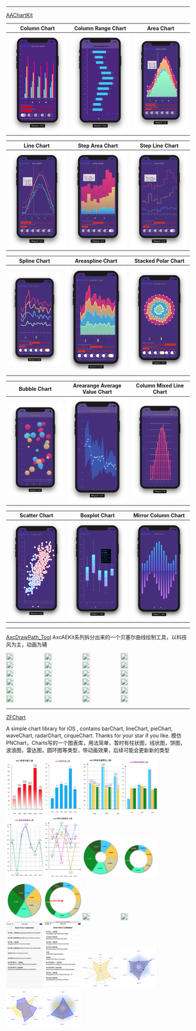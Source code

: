  ------
[AAChartKit](https://github.com/AAChartModel/AAChartKit)

| Column Chart  | Column Range Chart  | Area Chart  |
| :----:  | :----: | :----: |
| ![image1](https://raw.githubusercontent.com/AAChartModel/loadHtmlCssJsDemo-master/master/AAChartKit/BeautyAppreciation/ColumnChart.png) | ![image1](https://raw.githubusercontent.com/AAChartModel/loadHtmlCssJsDemo-master/master/AAChartKit/BeautyAppreciation/BarChart.png) | ![image1](https://raw.githubusercontent.com/AAChartModel/loadHtmlCssJsDemo-master/master/AAChartKit/BeautyAppreciation/AreaChart.png) |

| Line Chart  | Step Area Chart  | Step Line Chart  |
| :----:  | :----: | :----: |
| ![image1](https://raw.githubusercontent.com/AAChartModel/loadHtmlCssJsDemo-master/master/AAChartKit/BeautyAppreciation/LineChart.png) | ![image1](https://raw.githubusercontent.com/AAChartModel/loadHtmlCssJsDemo-master/master/AAChartKit/BeautyAppreciation/StepAreaChart.png) | ![image1](https://raw.githubusercontent.com/AAChartModel/loadHtmlCssJsDemo-master/master/AAChartKit/BeautyAppreciation/StepLineChart.png) |

| Spline Chart | Areaspline Chart  | Stacked Polar Chart  |
| :----:  | :----: | :----: |
| ![image1](https://raw.githubusercontent.com/AAChartModel/Gallery/master/AAChartKit/splineChart.png) | ![image1](https://raw.githubusercontent.com/AAChartModel/Gallery/master/AAChartKit/areasplineChart.png) | ![image1](https://raw.githubusercontent.com/AAChartModel/Gallery/master/AAChartKit/percentStackingAreasplineChart.png) |

| Bubble Chart  | Arearange Average Value Chart  | Column Mixed Line Chart  |
| :----:  | :----: | :----: |
| ![image1](https://raw.githubusercontent.com/AAChartModel/Gallery/master/AAInfographics/BubbleChart.png) | ![image1](https://raw.githubusercontent.com/AAChartModel/Gallery/master/AAInfographics/ArearangeAverageValueChart.png) | ![image1](https://raw.githubusercontent.com/AAChartModel/Gallery/master/AAInfographics/ColumnMixedLineChart.png) |

| Scatter Chart  | Boxplot  Chart  | Mirror Column Chart  |
| :----:  | :----: | :----: |
| ![image1](https://raw.githubusercontent.com/AAChartModel/Gallery/master/AAChartKit/scatterChart.png) | ![image1](https://raw.githubusercontent.com/AAChartModel/Gallery/master/AAChartKit/boxplotChart.png) | ![image1](https://raw.githubusercontent.com/AAChartModel/Gallery/master/AAChartKit/MirrorColumnChart.png) |

 ------
 [AxcDrawPath_Tool](https://github.com/axclogo/AxcDrawPath_Tool) 
 AxcAEKit系列拆分出来的一个贝塞尔曲线绘制工具，以科技风为主，动画为辅
 
 <p align="left">
<img src="https://github.com/axclogo/AxcDrawPath_Tool/blob/master/sample_Img/product.gif" style='height: 20%; width: 20%; object-fit: contain'/>
<img src="https://github.com/axclogo/AxcDrawPath_Tool/blob/master/sample_Img/product_1.gif" style='height: 20%; width: 20%; object-fit: contain'/>
 <img src="https://github.com/axclogo/AxcDrawPath_Tool/blob/master/sample_Img/product_2.gif" style='height: 20%; width: 20%; object-fit: contain'/>
 <img src="https://github.com/axclogo/AxcDrawPath_Tool/blob/master/sample_Img/product_3.gif" style='height: 20%; width: 20%; object-fit: contain'/>
  <img src="https://github.com/axclogo/AxcDrawPath_Tool/blob/master/sample_Img/sample_0.gif" style='height: 20%; width: 20%; object-fit: contain'/>
  <img src="https://github.com/axclogo/AxcDrawPath_Tool/blob/master/sample_Img/sample_1.gif" style='height: 20%; width: 20%; object-fit: contain'/>
 <img src="https://github.com/axclogo/AxcDrawPath_Tool/blob/master/sample_Img/sample_2.gif" style='height: 20%; width: 20%; object-fit: contain'/>
  <img src="https://github.com/axclogo/AxcDrawPath_Tool/blob/master/sample_Img/sample_3.gif" style='height: 20%; width: 20%; object-fit: contain'/>
  <img src="https://github.com/axclogo/AxcDrawPath_Tool/blob/master/sample_Img/sample_4.gif" style='height: 20%; width: 20%; object-fit: contain'/>
  <img src="https://github.com/axclogo/AxcDrawPath_Tool/blob/master/sample_Img/sample_5.gif" style='height: 20%; width: 20%; object-fit: contain'/>
  <img src="https://github.com/axclogo/AxcDrawPath_Tool/blob/master/sample_Img/sample_6.gif" style='height: 20%; width: 20%; object-fit: contain'/>
  <img src="https://github.com/axclogo/AxcDrawPath_Tool/blob/master/sample_Img/sample_7.gif" style='height: 20%; width: 20%; object-fit: contain'/>
  <img src="https://github.com/axclogo/AxcDrawPath_Tool/blob/master/sample_Img/sample_8.gif" style='height: 20%; width: 20%; object-fit: contain'/>
  <img src="https://github.com/axclogo/AxcDrawPath_Tool/blob/master/sample_Img/sample_9.gif" style='height: 20%; width: 20%; object-fit: contain'/>
  <img src="https://github.com/axclogo/AxcDrawPath_Tool/blob/master/sample_Img/sample_10.gif" style='height: 20%; width: 20%; object-fit: contain'/>
  <img src="https://github.com/axclogo/AxcDrawPath_Tool/blob/master/sample_Img/sample_11.gif" style='height: 20%; width: 20%; object-fit: contain'/>
 <img src="https://github.com/axclogo/AxcDrawPath_Tool/blob/master/sample_Img/sample_12.gif" style='height: 20%; width: 20%; object-fit: contain'/>
 <img src="https://github.com/axclogo/AxcDrawPath_Tool/blob/master/sample_Img/sample_13.gif" style='height: 20%; width: 20%; object-fit: contain'/>
 <img src="https://github.com/axclogo/AxcDrawPath_Tool/blob/master/sample_Img/sample_14.gif" style='height: 20%; width: 20%; object-fit: contain'/>
 <img src="https://github.com/axclogo/AxcDrawPath_Tool/blob/master/sample_Img/sample_15.gif" style='height: 20%; width: 20%; object-fit: contain'/>
 <img src="https://github.com/axclogo/AxcDrawPath_Tool/blob/master/sample_Img/sample_16.gif" style='height: 20%; width: 20%; object-fit: contain'/>
 <img src="https://github.com/axclogo/AxcDrawPath_Tool/blob/master/sample_Img/sample_17.gif" style='height: 20%; width: 20%; object-fit: contain'/>
 <img src="https://github.com/axclogo/AxcDrawPath_Tool/blob/master/sample_Img/sample_18.gif" style='height: 20%; width: 20%; object-fit: contain'/>
 <img src="https://github.com/axclogo/AxcDrawPath_Tool/blob/master/sample_Img/sample_19.gif" style='height: 20%; width: 20%; object-fit: contain'/>
 
</p>

 ------
 
 [ZFChart](https://github.com/Zirkfied/ZFChart) 
 
 A simple chart library for iOS , contains barChart, lineChart, pieChart, waveChart, radarChart, cirqueChart. Thanks for your star if you like.
模仿PNChart，Charts写的一个图表库，用法简单，暂时有柱状图，线状图，饼图，波浪图，雷达图，圆环图等类型，带动画效果，后续可能会更新新的类型
 
 
 <p align="left">
<img src="https://github.com/Zirkfied/Library/blob/master/bar1.png" style='height: 20%; width:20%; object-fit: contain'/>
<img src="https://github.com/Zirkfied/Library/blob/master/bar2.png" style='height: 20%; width: 20%; object-fit: contain'/>
 <img src="https://github.com/Zirkfied/Library/blob/master/bar4.png" style='height: 20%; width: 20%; object-fit: contain'/>
 <img src="https://github.com/Zirkfied/Library/blob/master/bar3.png" style='height: 20%; width: 20%; object-fit: contain'/>
  <img src="https://github.com/Zirkfied/Library/blob/master/line1.png" style='height: 20%; width: 20%; object-fit: contain'/>
 <img src="https://github.com/Zirkfied/Library/blob/master/line2.png" style='height: 20%; width: 20%; object-fit: contain'/>
  <img src="https://github.com/Zirkfied/Library/blob/master/pie1.png" style='height: 20%; width: 20%; object-fit: contain'/>
 <img src="https://github.com/Zirkfied/Library/blob/master/pie2.png" style='height: 20%; width: 20%; object-fit: contain'/>
 <img src="https://github.com/Zirkfied/Library/blob/master/pie3.png" style='height: 20%; width: 20%; object-fit: contain'/>
 <img src="https://github.com/Zirkfied/Library/blob/master/pie4.png" style='height: 20%; width: 20%; object-fit: contain'/>
  <img src="https://github.com/Zirkfied/Library/blob/master/wave1" style='height: 20%; width: 20%; object-fit: contain'/>
  <img src="https://github.com/Zirkfied/Library/blob/master/wave2" style='height: 20%; width: 20%; object-fit: contain'/>
 <img src="https://github.com/Zirkfied/Library/blob/master/HorizontalBarChart.gif" style='height: 20%; width: 20%; object-fit: contain'/>
  <img src="https://github.com/Zirkfied/Library/blob/master/RadarChart.gif" style='height: 20%; width: 20%; object-fit: contain'/>
  <img src="https://github.com/Zirkfied/Library/blob/master/radar1.png" style='height: 20%; width: 20%; object-fit: contain'/>
  <img src="https://github.com/Zirkfied/Library/blob/master/radar2.png" style='height: 20%; width: 20%; object-fit: contain'/>
  <img src="https://github.com/Zirkfied/Library/blob/master/radar3.png" style='height: 20%; width: 20%; object-fit: contain'/>
  <img src="https://github.com/Zirkfied/Library/blob/master/radar4.png" style='height: 20%; width: 20%; object-fit: contain'/>

</p>
